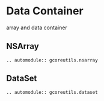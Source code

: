 # Data Container

array and data container

## NSArray
```{eval-rst}
.. automodule:: gcoreutils.nsarray
```

## DataSet
```{eval-rst}
.. automodule:: gcoreutils.dataset
```
